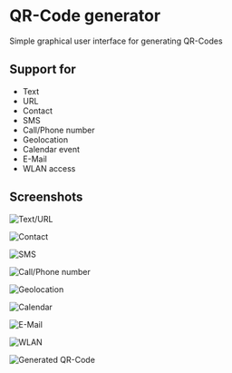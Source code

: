 # QR-Code generator

Simple graphical user interface for generating QR-Codes

## Support for

* Text
* URL
* Contact
* SMS
* Call/Phone number
* Geolocation
* Calendar event
* E-Mail
* WLAN access

## Screenshots

![Text/URL](imgs/text.png)

![Contact](imgs/contact.png)

![SMS](imgs/sms.png)

![Call/Phone number](imgs/call.png)

![Geolocation](imgs/geo.png)

![Calendar](imgs/cal.png)

![E-Mail](imgs/mail.png)

![WLAN](imgs/wlan.png)

![Generated QR-Code](imgs/code.png)
